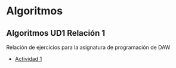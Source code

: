 # Algoritmos
## Algoritmos UD1 Relación 1

Relación de ejercicios para la asignatura de programación de DAW

- <a href=Act1.md> Actividad 1 </a> 
